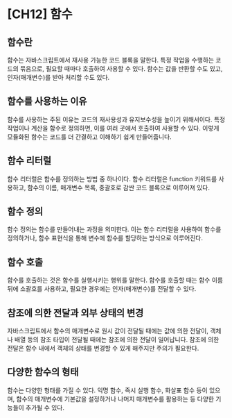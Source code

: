 # [CH12] 함수

## 함수란
함수는 자바스크립트에서 재사용 가능한 코드 블록을 말한다. 특정 작업을 수행하는 코드의 묶음으로, 필요할 때마다 호출하여 사용할 수 있다. 함수는 값을 반환할 수도 있고, 인자(매개변수)를 받아 처리할 수도 있다.

## 함수를 사용하는 이유
함수를 사용하는 주된 이유는 코드의 재사용성과 유지보수성을 높이기 위해서이다. 특정 작업이나 계산을 함수로 정의하면, 이를 여러 곳에서 호출하여 사용할 수 있다. 이렇게 모듈화된 함수는 코드를 더 간결하고 이해하기 쉽게 만들어줍니다.

## 함수 리터럴
함수 리터럴은 함수를 정의하는 방법 중 하나이다. 함수 리터럴은 function 키워드를 사용하고, 함수의 이름, 매개변수 목록, 중괄호로 감싼 코드 블록으로 이루어져 있다.

## 함수 정의
함수 정의는 함수를 만들어내는 과정을 의미한다. 이는 함수 리터럴을 사용하여 함수를 정의하거나, 함수 표현식을 통해 변수에 함수를 할당하는 방식으로 이루어진다.

## 함수 호출
함수를 호출하는 것은 함수를 실행시키는 행위를 말한다. 함수를 호출할 때는 함수 이름 뒤에 소괄호를 사용하고, 필요한 경우에는 인자(매개변수)를 전달할 수 있다.

## 참조에 의한 전달과 외부 상태의 변경
자바스크립트에서 함수의 매개변수로 원시 값이 전달될 때에는 값에 의한 전달이, 객체나 배열 등의 참조 타입이 전달될 때에는 참조에 의한 전달이 일어납니다. 참조에 의한 전달은 함수 내에서 객체의 상태를 변경할 수 있게 해주지만 주의가 필요한다.

## 다양한 함수의 형태
함수는 다양한 형태를 가질 수 있다. 익명 함수, 즉시 실행 함수, 화살표 함수 등이 있으며, 함수의 매개변수에 기본값을 설정하거나 나머지 매개변수를 활용하는 등 다양한 기능들이 추가될 수 있다.